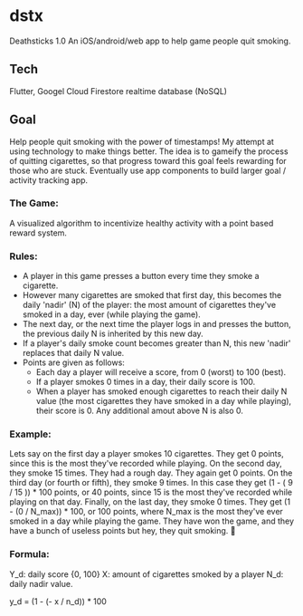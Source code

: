 # dstx
Deathsticks 1.0
An iOS/android/web app to help game people quit smoking.

## Tech
Flutter, Googel Cloud Firestore realtime database (NoSQL)

## Goal
Help people quit smoking with the power of timestamps! My attempt at using technology to make things better. The idea is to gameify the process of quitting cigarettes, so that progress toward this goal feels rewarding for those who are stuck. Eventually use app components to build larger goal / activity tracking app.

### The Game:
A visualized algorithm to incentivize healthy activity with a point based reward system.

### Rules:
- A player in this game presses a button every time they smoke a cigarette.
- However many cigarettes are smoked that first day, this becomes the daily 'nadir' (N) of the player: the most amount of cigarettes they've smoked in a day, ever       (while playing the game).
- The next day, or the next time the player logs in and presses the button, the previous daily N is inherited by this new day.
- If a player's daily smoke count becomes greater than N, this new 'nadir' replaces that daily N value.
- Points are given as follows: 
    + Each day a player will receive a score, from 0 (worst) to 100 (best). 
    + If a player smokes 0 times in a day, their daily score is 100. 
    + When a player has smoked enough cigarettes to reach their daily N value (the most cigarettes they have smoked in a day while playing), their score is 0. Any          additional amout above N is also 0.

### Example: 
Lets say on the first day a player smokes 10 cigarettes. They get 0 points, since this is the most they've recorded while playing. On the second day, they smoke 15 times. They had a rough day. They again get 0 points. On the third day (or fourth or fifth), they smoke 9 times. In this case they get (1 - ( 9 / 15 )) * 100 points, or 40 points, since 15 is the most they've recorded while playing on that day. Finally, on the last day, they smoke 0 times. They get (1 - (0 / N_max)) * 100, or 100 points, where N_max is the most they've ever smoked in a day while playing the game. 
They have won the game, and they have a bunch of useless points but hey, they quit smoking. 🎉

### Formula: 
Y_d: daily score {0, 100} 
X: amount of cigarettes smoked by a player 
N_d: daily nadir value.

y_d = (1 - (- x / n_d)) * 100
